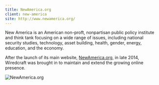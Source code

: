 ```yaml
---
title: NewAmerica.org
client: new-america
site: http://www.newamerica.org/
---
```


New America is an American non-proft, nonpartisan public policy institute and think tank focusing on a wide range of issues, including national security studies, technology, asset building, health, gender, energy, education, and the economy.

After the launch of its main website, [NewAmerica.org](http://newamerica.org), in late 2014, Wiredcraft was brought in to maintain and extend the growing online presence.

![NewAmerica.org](/images/work/naf/screenshot.png)
